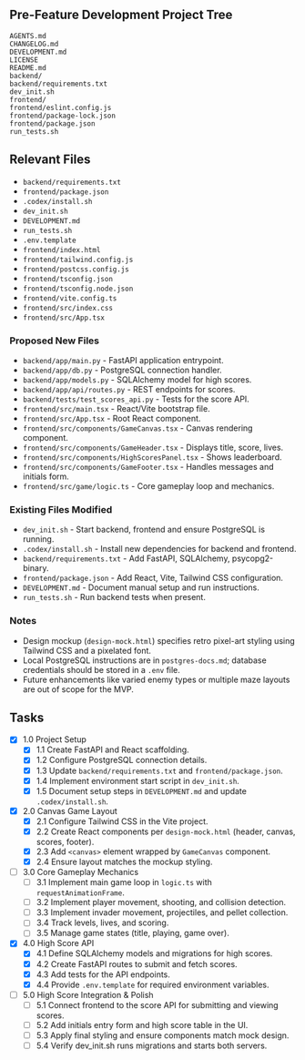 ## Pre-Feature Development Project Tree
```
AGENTS.md
CHANGELOG.md
DEVELOPMENT.md
LICENSE
README.md
backend/
backend/requirements.txt
dev_init.sh
frontend/
frontend/eslint.config.js
frontend/package-lock.json
frontend/package.json
run_tests.sh
```

## Relevant Files
- `backend/requirements.txt`
- `frontend/package.json`
- `.codex/install.sh`
- `dev_init.sh`
- `DEVELOPMENT.md`
- `run_tests.sh`
- `.env.template`
- `frontend/index.html`
- `frontend/tailwind.config.js`
- `frontend/postcss.config.js`
- `frontend/tsconfig.json`
- `frontend/tsconfig.node.json`
- `frontend/vite.config.ts`
- `frontend/src/index.css`
- `frontend/src/App.tsx`

### Proposed New Files
- `backend/app/main.py` - FastAPI application entrypoint.
- `backend/app/db.py` - PostgreSQL connection handler.
- `backend/app/models.py` - SQLAlchemy model for high scores.
- `backend/app/api/routes.py` - REST endpoints for scores.
- `backend/tests/test_scores_api.py` - Tests for the score API.
- `frontend/src/main.tsx` - React/Vite bootstrap file.
- `frontend/src/App.tsx` - Root React component.
- `frontend/src/components/GameCanvas.tsx` - Canvas rendering component.
- `frontend/src/components/GameHeader.tsx` - Displays title, score, lives.
- `frontend/src/components/HighScoresPanel.tsx` - Shows leaderboard.
- `frontend/src/components/GameFooter.tsx` - Handles messages and initials form.
- `frontend/src/game/logic.ts` - Core gameplay loop and mechanics.

### Existing Files Modified
- `dev_init.sh` - Start backend, frontend and ensure PostgreSQL is running.
- `.codex/install.sh` - Install new dependencies for backend and frontend.
- `backend/requirements.txt` - Add FastAPI, SQLAlchemy, psycopg2-binary.
- `frontend/package.json` - Add React, Vite, Tailwind CSS configuration.
- `DEVELOPMENT.md` - Document manual setup and run instructions.
- `run_tests.sh` - Run backend tests when present.

### Notes
- Design mockup (`design-mock.html`) specifies retro pixel-art styling using Tailwind CSS and a pixelated font.
- Local PostgreSQL instructions are in `postgres-docs.md`; database credentials should be stored in a `.env` file.
- Future enhancements like varied enemy types or multiple maze layouts are out of scope for the MVP.

## Tasks
- [x] 1.0 Project Setup
  - [x] 1.1 Create FastAPI and React scaffolding.
  - [x] 1.2 Configure PostgreSQL connection details.
  - [x] 1.3 Update `backend/requirements.txt` and `frontend/package.json`.
  - [x] 1.4 Implement environment start script in `dev_init.sh`.
  - [x] 1.5 Document setup steps in `DEVELOPMENT.md` and update `.codex/install.sh`.
- [x] 2.0 Canvas Game Layout
  - [x] 2.1 Configure Tailwind CSS in the Vite project.
  - [x] 2.2 Create React components per `design-mock.html` (header, canvas, scores, footer).
  - [x] 2.3 Add `<canvas>` element wrapped by `GameCanvas` component.
  - [x] 2.4 Ensure layout matches the mockup styling.
- [ ] 3.0 Core Gameplay Mechanics
  - [ ] 3.1 Implement main game loop in `logic.ts` with `requestAnimationFrame`.
  - [ ] 3.2 Implement player movement, shooting, and collision detection.
  - [ ] 3.3 Implement invader movement, projectiles, and pellet collection.
  - [ ] 3.4 Track levels, lives, and scoring.
  - [ ] 3.5 Manage game states (title, playing, game over).
- [x] 4.0 High Score API
  - [x] 4.1 Define SQLAlchemy models and migrations for high scores.
  - [x] 4.2 Create FastAPI routes to submit and fetch scores.
  - [x] 4.3 Add tests for the API endpoints.
  - [x] 4.4 Provide `.env.template` for required environment variables.
- [ ] 5.0 High Score Integration & Polish
  - [ ] 5.1 Connect frontend to the score API for submitting and viewing scores.
  - [ ] 5.2 Add initials entry form and high score table in the UI.
  - [ ] 5.3 Apply final styling and ensure components match mock design.
  - [ ] 5.4 Verify dev_init.sh runs migrations and starts both servers.
